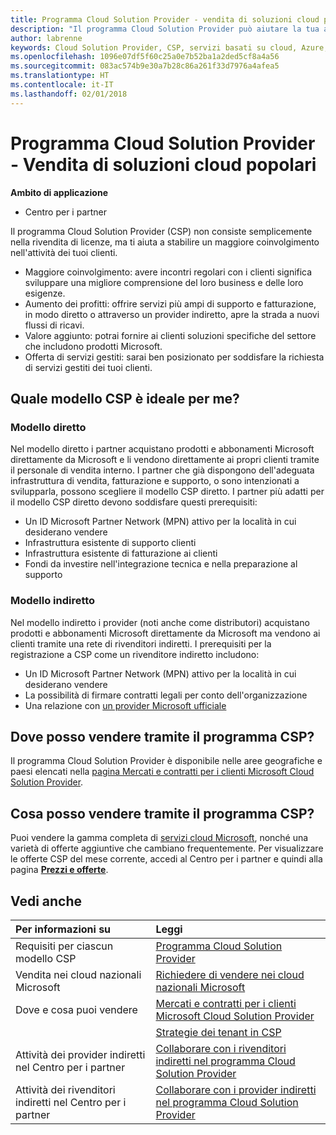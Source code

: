 ```yaml
---
title: Programma Cloud Solution Provider - vendita di soluzioni cloud popolari | Centro per i partner
description: "Il programma Cloud Solution Provider può aiutare la tua azienda ad acquisire nuovi clienti e nuove competenze."
author: labrenne
keywords: Cloud Solution Provider, CSP, servizi basati su cloud, Azure, Office 365, Dynamics, partner CSP, vendere in CSP, partner diretto, partner CSP diretto, rivenditore CSP indiretto, CSP diretto, CSP indiretto, modello diretto, modello indiretto, rivenditore indiretto, provider indiretto, provider, server di distribuzione, programma cloud solution provider
ms.openlocfilehash: 1096e07df5f60c25a0e7b52ba1a2ded5cf8a4a56
ms.sourcegitcommit: 083ac574b9e30a7b28c86a261f33d7976a4afea5
ms.translationtype: HT
ms.contentlocale: it-IT
ms.lasthandoff: 02/01/2018
---
```

# <a name="cloud-solution-provider-program---selling-in-demand-cloud-solutions"></a>Programma Cloud Solution Provider - Vendita di soluzioni cloud popolari 

**Ambito di applicazione**

-  Centro per i partner

Il programma Cloud Solution Provider (CSP) non consiste semplicemente nella rivendita di licenze, ma ti aiuta a stabilire un maggiore coinvolgimento nell'attività dei tuoi clienti.
 
- Maggiore coinvolgimento: avere incontri regolari con i clienti significa sviluppare una migliore comprensione del loro business e delle loro esigenze.
- Aumento dei profitti: offrire servizi più ampi di supporto e fatturazione, in modo diretto o attraverso un provider indiretto, apre la strada a nuovi flussi di ricavi.  
- Valore aggiunto: potrai fornire ai clienti soluzioni specifiche del settore che includono prodotti Microsoft.
- Offerta di servizi gestiti: sarai ben posizionato per soddisfare la richiesta di servizi gestiti dei tuoi clienti. 

## <a name="which-csp-model-is-best-for-me"></a>Quale modello CSP è ideale per me?

### <a name="direct-model"></a>Modello diretto

 Nel modello diretto i partner acquistano prodotti e abbonamenti Microsoft direttamente da Microsoft e li vendono direttamente ai propri clienti tramite il personale di vendita interno. I partner che già dispongono dell'adeguata infrastruttura di vendita, fatturazione e supporto, o sono intenzionati a svilupparla, possono scegliere il modello CSP diretto. I partner più adatti per il modello CSP diretto devono soddisfare questi prerequisiti:
- Un ID Microsoft Partner Network (MPN) attivo per la località in cui desiderano vendere
- Infrastruttura esistente di supporto clienti
- Infrastruttura esistente di fatturazione ai clienti
- Fondi da investire nell'integrazione tecnica e nella preparazione al supporto


### <a name="indirect-model"></a>Modello indiretto

Nel modello indiretto i provider (noti anche come distributori) acquistano prodotti e abbonamenti Microsoft direttamente da Microsoft ma vendono ai clienti tramite una rete di rivenditori indiretti. I prerequisiti per la registrazione a CSP come un rivenditore indiretto includono:

- Un ID Microsoft Partner Network (MPN) attivo per la località in cui desiderano vendere
- La possibilità di firmare contratti legali per conto dell'organizzazione
- Una relazione con [un provider Microsoft ufficiale](https://partnercenter.microsoft.com/partner/find-a-provider)


## <a name="where-can-i-sell-through-the-csp-program"></a>Dove posso vendere tramite il programma CSP?

Il programma Cloud Solution Provider è disponibile nelle aree geografiche e paesi elencati nella [pagina Mercati e contratti per i clienti Microsoft Cloud Solution Provider](agreements.md).  

## <a name="what-can-i-sell-through-the-csp-program"></a>Cosa posso vendere tramite il programma CSP?

Puoi vendere la gamma completa di [servizi cloud Microsoft](https://partner.microsoft.com/cloud-solution-provider/products-and-services), nonché una varietà di offerte aggiuntive che cambiano frequentemente. Per visualizzare le offerte CSP del mese corrente, accedi al Centro per i partner e quindi alla pagina [**Prezzi e offerte**](https://partnercenter.microsoft.com/pcv/sales).

## <a name="see-also"></a>Vedi anche 


|**Per informazioni su**   |**Leggi**   |
|:---------------------------|:--------------------|
|Requisiti per ciascun modello CSP   | [Programma Cloud Solution Provider](https://partnercenter.microsoft.com/partner/cloud-solution-provider)|
|Vendita nei cloud nazionali Microsoft   | [Richiedere di vendere nei cloud nazionali Microsoft](csp-national-clouds-overview.md)|
|Dove e cosa puoi vendere   |[Mercati e contratti per i clienti Microsoft Cloud Solution Provider](agreements.md)|
|  | [Strategie dei tenant in CSP](regional-authorization-overview.md)
|Attività dei provider indiretti nel Centro per i partner  |[Collaborare con i rivenditori indiretti nel programma Cloud Solution Provider](indirect-provider-tasks-in-partner-center.md)|
|Attività dei rivenditori indiretti nel Centro per i partner   |[Collaborare con i provider indiretti nel programma Cloud Solution Provider](indirect-reseller-tasks-in-partner-center.md)|
